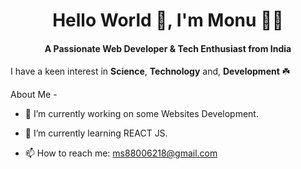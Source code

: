 <h1 align="center">Hello World 👋, I'm Monu 👨‍💻 </h1>
<h4 align="center"> A Passionate Web Developer & Tech Enthusiast from India </h4>

I have a keen interest in **Science**, **Technology** and, **Development** ☘️

<!--
**monoMonu/monoMonu** is a ✨ _special_ ✨ repository because its `README.md` (this file) appears on your GitHub profile.
Here are some ideas to get you started:
- 👯 I’m looking to collaborate on ...
- 🤔 I’m looking for help with ...
- 💬 Ask me about ...
- 😄 Pronouns: ...
- ⚡ Fun fact: ...
-->
About Me -

- 🔭 I’m currently working on some Websites Development.
   
- 🌱 I’m currently learning REACT JS.
  
- 📫 How to reach me: ms88006218@gmail.com

